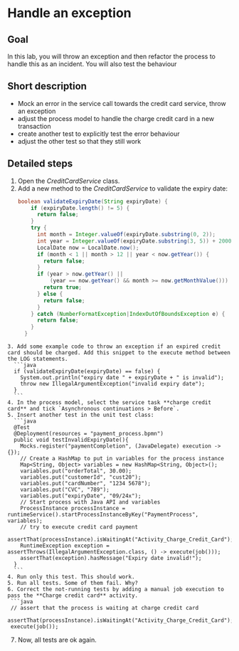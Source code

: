 # Handle an exception

## Goal

In this lab, you will throw an exception and then refactor the process to handle this as an incident. You will also test the behaviour

## Short description

* Mock an error in the service call towards the credit card service, throw an exception
* adjust the process model to handle the charge credit card in a new transaction
* create another test to explicitly test the error behaviour
* adjust the other test so that they still work

## Detailed steps

1. Open the *CreditCardService* class.
2. Add a new method to the *CreditCardService* to validate the expiry date:
    ```java
	boolean validateExpiryDate(String expiryDate) {
		if (expiryDate.length() != 5) {
		  return false;
		} 
		try {
		  int month = Integer.valueOf(expiryDate.substring(0, 2));
		  int year = Integer.valueOf(expiryDate.substring(3, 5)) + 2000;
		  LocalDate now = LocalDate.now();
		  if (month < 1 || month > 12 || year < now.getYear()) {
			return false;
		  }
		  if (year > now.getYear() || 
			  (year == now.getYear() && month >= now.getMonthValue())) {
			return true;
		  } else {
			return false;
		  }
		} catch (NumberFormatException|IndexOutOfBoundsException e) {
		  return false;
		}
	  }
  ```
3. Add some example code to throw an exception if an expired credit card should be charged. Add this snippet to the execute method between the LOG statements.
    ```java
	if (validateExpiryDate(expiryDate) == false) {
	  System.out.println("expiry date " + expiryDate + " is invalid");
	  throw new IllegalArgumentException("invalid expiry date");
	}
    ```
4. In the process model, select the service task **charge credit card** and tick `Asynchronous continuations > Before`.
5. Insert another test in the unit test class:
    ```java
    @Test
    @Deployment(resources = "payment_process.bpmn")
    public void testInvalidExpiryDate(){
      Mocks.register("paymentCompletion", (JavaDelegate) execution -> {});
      // Create a HashMap to put in variables for the process instance
      Map<String, Object> variables = new HashMap<String, Object>();
      variables.put("orderTotal", 30.00);
      variables.put("customerId", "cust20");
      variables.put("cardNumber", "1234 5678");
      variables.put("CVC", "789");
      variables.put("expiryDate", "09/24x");
      // Start process with Java API and variables
      ProcessInstance processInstance = runtimeService().startProcessInstanceByKey("PaymentProcess", variables);
      // try to execute credit card payment
      assertThat(processInstance).isWaitingAt("Activity_Charge_Credit_Card");
      RuntimeException exception = assertThrows(IllegalArgumentException.class, () -> execute(job()));
      assertThat(exception).hasMessage("Expiry date invalid!");
    }
    ```
4. Run only this test. This should work.
5. Run all tests. Some of them fail. Why?
6. Correct the not-running tests by adding a manual job execution to pass the **Charge credit card** activity.
   ```java
   // assert that the process is waiting at charge credit card
   assertThat(processInstance).isWaitingAt("Activity_Charge_Credit_Card");
   execute(job());
   ```
7. Now, all tests are ok again.